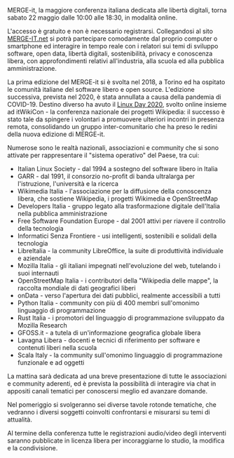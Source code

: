 <!--
.. title: MERGE-it 2021
.. slug: mergeit-2021
.. date: 2021-05-14 00:00:00
.. tags: 
.. category: 
.. link: 
.. description: 
.. type: text
.. image_copy: 
.. previewimage: /images/posts/mergeit.png
-->


MERGE-it, la maggiore conferenza italiana dedicata alle libertà digitali, torna sabato 22 maggio dalle 10:00 alle 18:30, in modalità online.

L'accesso è gratuito e non è necessario registrarsi. Collegandosi al sito [MERGE-IT.net](https://merge-it.net/) si potrà partecipare comodamente dal proprio computer o smartphone ed interagire in tempo reale con i relatori sui temi di sviluppo software, open data, libertà digitali, sostenibilità, privacy e conoscenza libera, con approfondimenti relativi all'industria, alla scuola ed alla pubblica amministrazione.

<!-- TEASER_END -->

La prima edizione del MERGE-it si è svolta nel 2018, a Torino ed ha ospitato le comunità italiane del software libero e open source. L'edizione successiva, prevista nel 2020, è stata annullata a causa della pandemia di COVID-19. Destino diverso ha avuto il [Linux Day 2020](https://www.ils.org/2020/05/23/linux-day-2020.html), svolto online insieme ad itWikiCon - la conferenza nazionale dei progetti Wikipedia: il successo è stato tale da spingere i volontari a promuovere ulteriori incontri in presenza remota, consolidando un gruppo inter-comunitario che ha preso le redini della nuova edizione di MERGE-it.

Numerose sono le realtà nazionali, associazioni e community che si sono attivate per rappresentare il "sistema operativo" del Paese, tra cui:

- Italian Linux Society -  dal 1994 a sostegno del software libero in Italia
- GARR - dal 1991, il consorzio no-profit di banda ultralarga per l'istruzione, l'università e la ricerca
- Wikimedia Italia - l'associazione per la diffusione della conoscenza libera, che sostiene Wikipedia, i progetti Wikimedia e OpenStreetMap
- Developers Italia - gruppo legato alla trasformazione digitale dell'Italia nella pubblica amministrazione
- Free Software Foundation Europe - dal 2001 attivi per riavere il controllo della tecnologia
- Informatici Senza Frontiere - usi intelligenti, sostenibili e solidali della tecnologia
- LibreItalia - la community LibreOffice, la suite di produttività individuale e aziendale
- Mozilla Italia - gli italiani impegnati nell'evoluzione del web, tutelando i suoi internauti
- OpenStreetMap Italia - i contributori della "Wikipedia delle mappe", la raccolta mondiale di dati geografici liberi
- onData - verso l'apertura dei dati pubblici, realmente accessibili a tutti
- Python Italia - community con più di 400 membri sull'omonimo linguaggio di programmazione
- Rust Italia - i promotori del linguaggio di programmazione sviluppato da Mozilla Research
- GFOSS.it - a tutela di un'informazione geografica globale libera
- Lavagna Libera - docenti e tecnici di riferimento per software e contenuti liberi nella scuola
- Scala Italy - la community sull'omonimo linguaggio di programmazione funzionale e ad oggetti

La mattina sarà dedicata ad una breve presentazione di tutte le associazioni e community aderenti, ed è prevista la possibilità di interagire via chat in appositi canali tematici per conoscersi meglio ed avanzare domande.

Nel pomeriggio si svolgeranno sei diverse tavole rotonde tematiche, che vedranno i diversi soggetti coinvolti confrontarsi e misurarsi su temi di attualità.

Al termine della conferenza tutte le registrazioni audio/video degli interventi saranno pubblicate in licenza libera per incoraggiarne lo studio, la modifica e la condivisione.